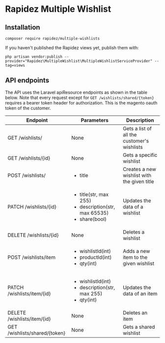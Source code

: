 # Rapidez Multiple Wishlist

## Installation
```
composer require rapidez/multiple-wishlists
```

If you haven't published the Rapidez views yet, publish them with:
```
php artisan vendor:publish --provider="Rapidez\MultipleWishlist\MultipleWishlistServiceProvider" --tag=views
```

## API endpoints
The API uses the Laravel apiResource endpoints as shown in the table below. Note that every request except for `GET /wishlists/shared/{token}` requires a bearer token header for authorization. This is the magento oauth token of the customer.

| Endpoint | Parameters | Description |
| --- | --- | --- |
| GET /wishlists/ | None | Gets a list of all the customer's wishlists |
| GET /wishlists/{id} | None | Gets a specific wishlist |
| POST /wishlists/ | <ul><li>title</li></ul> | Creates a new wishlist with the given title |
| PATCH /wishlists/{id} | <ul><li>title(str, max 255)</li><li>description(str, max 65535)</li><li>share(bool)</li></ul> | Updates the data of a wishlist |
| DELETE /wishlists/{id} | None | Deletes a wishlist |
| POST /wishlists/item | <ul><li>wishlistId(int)</li><li>productId(int)</li><li>qty(int)</li></ul> | Adds a new item to the given wishlist |
| PATCH /wishlists/item/{id} | <ul><li>wishlistId(int)</li><li>description(str, max 255)</li><li>qty(int)</li></ul> | Updates the data of an item |
| DELETE /wishlists/item/{id} | None | Deletes an item |
| GET /wishlists/shared/{token} | None | Gets a shared wishlist |